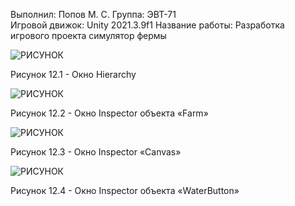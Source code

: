 Выполнил: Попов М. С.
Группа: ЭВТ-71  
Игровой движок: Unity 2021.3.9f1 
Название работы: Разработка игрового проекта симулятор фермы




![РИСУНОК](https://gspics.org/images/2022/12/04/0XjwFi.png)  

Рисунок 12.1 - Окно Hierarchy

![РИСУНОК](https://gspics.org/images/2022/12/04/0XjPAO.png)  

Рисунок 12.2 - Окно Inspector объекта «Farm»

![РИСУНОК](https://gspics.org/images/2022/12/04/0XjRa3.png)  

Рисунок 12.3 - Окно Inspector «Canvas»

![РИСУНОК](https://gspics.org/images/2022/12/04/0XjSzL.png)  

Рисунок 12.4 - Окно Inspector объекта «WaterButton»
